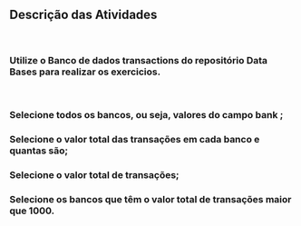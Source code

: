 ## Descrição das Atividades
<br>

### Utilize o Banco de dados transactions do repositório Data Bases para realizar os exercicios.
<br>

### Selecione todos os bancos, ou seja, valores do campo bank ;
### Selecione o valor total das transações em cada banco e quantas são;
### Selecione o valor total de transações;
### Selecione os bancos que têm o valor total de transações maior que 1000.
